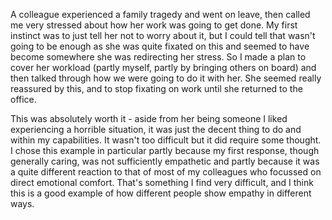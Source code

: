 A colleague experienced a family tragedy and went on leave, then called me very stressed about how her work was going to get done. My first instinct was to just tell her not to worry about it, but I could tell that wasn't going to be enough as she was quite fixated on this and seemed to have become somewhere she was redirecting her stress. So I made a plan to cover her workload (partly myself, partly by bringing others on board) and then talked through how we were going to do it with her. She seemed really reassured by this, and to stop fixating on work until she returned to the office.

This was absolutely worth it - aside from her being someone I liked experiencing a horrible situation, it was just the decent thing to do and within my capabilities. It wasn't too difficult but it did require some thought. I chose this example in particular partly because my first response, though generally caring, was not sufficiently empathetic and partly because it was a quite different reaction to that of most of my colleagues who focussed on direct emotional comfort. That's something I find very difficult, and I think this is a good example of how different people show empathy in different ways.